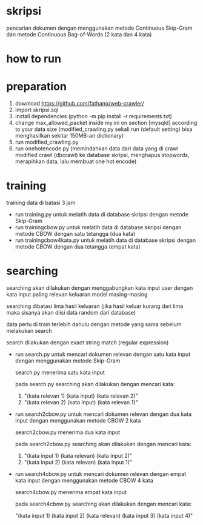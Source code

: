# skripsi
pencarian dokumen dengan menggunakan metode Continuous Skip-Gram dan metode Continuous Bag-of-Words (2 kata dan 4 kata)

# how to run
# preparation
1. download https://github.com/fathanq/web-crawler/
2. import skripsi.sql
3. install dependencies (python -m pip install -r requirements.txt)
4. change max_allowed_packet inside my.ini on section [mysqld] according to your data size (modified_crawling.py sekali run (default setting) bisa menghasilkan sekitar 150MB-an dictionary)
5. run modified_crawling.py
6. run onehotencode.py (memindahkan data dari data yang di crawl modified crawl (dbcrawl) ke database skripsi, menghapus stopwords, merapihkan data, lalu membuat one hot encode)

# training
training data di batasi 3 jam
- run training.py untuk melatih data di database skripsi dengan metode Skip-Gram
- run trainingcbow.py untuk melatih data di database skripsi dengan metode CBOW dengan satu tetangga (dua kata)
- run trainingcbow4kata.py untuk melatih data di database skripsi dengan metode CBOW dengan dua tetangga (empat kata)

# searching
searching akan dilakukan dengan menggabungkan kata input user dengan kata input paling relevan keluaran model masing-masing

searching dibatasi lima hasil keluaran (jika hasil keluar kurang dari lima maka sisanya akan diisi data random dari database)

data perlu di train terlebih dahulu dengan metode yang sama sebelum melakukan search

search dilakukan dengan exact string match (regular expression)

- run search.py untuk mencari dokumen relevan dengan satu kata input dengan menggunakan metode Skip-Gram

  search.py menerima satu kata input
  
  pada search.py searching akan dilakukan dengan mencari kata:
    1. "(kata relevan 1) (kata input) (kata relevan 2)"
    2. "(kata relevan 2) (kata input) (kata relevan 1)"
    
- run search2cbow.py untuk mencari dokumen relevan dengan dua kata input dengan menggunakan metode CBOW 2 kata

  search2cbow.py menerima dua kata input
  
  pada search2cbow.py searching akan dilakukan dengan mencari kata:
    1. "(kata input 1) (kata relevan) (kata input 2)"
    2. "(kata input 2) (kata relevan) (kata input 1)"
    
- run search4cbow.py untuk mencari dokumen relevan dengan empat kata input dengan menggunakan metode CBOW 4 kata

  search4cbow.py menerima empat kata input

  pada search4cbow.py searching akan dilakukan dengan mencari kata:
  
    "(kata input 1) (kata input 2) (kata relevan) (kata input 3) (kata input 4)"
